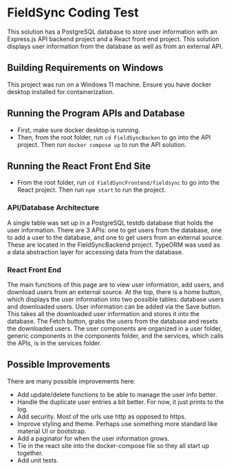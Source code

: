 # FieldSync Coding Test 

This solution has a PostgreSQL database to store user information with an Express.js API backend project and a React front end project. This solution displays user information from the database as well as from an external API.

## Building Requirements on Windows

This project was run on a Windows 11 machine. Ensure you have docker desktop installed for containerization.

## Running the Program APIs and Database

- First, make sure docker desktop is running.
- Then, from the root folder, run `cd FieldSyncBacken` to go into the API project. Then run `docker compose up` to run the API solution.

## Running the React Front End Site

- From the root folder, run `cd FieldSyncFrontend/fieldsync` to go into the React project. Then run `npm start` to run the project.

### API/Database Architecture

A single table was set up in a PostgreSQL testdb database that holds the user information. There are 3 APIs: one to get users from the database, one to add a user to the database, and one to get users from an external source. These are located in the FieldSyncBackend project. TypeORM was used as a data abstraction layer for accessing data from the database.

### React Front End

The main functions of this page are to view user information, add users, and download users from an external source. At the top, there is a home button, which displays the user information into two possible tables: database users and downloaded users. User information can be added via the Save button. This takes all the downloaded user information and stores it into the database. The Fetch button, grabs the users from the database and resets the downloaded users. The user components are organized in a user folder, generic components in the components folder, and the services, which calls the APIs, is in the services folder.    

## Possible Improvements

There are many possible improvements here:

- Add update/delete functions to be able to manage the user info better.
- Handle the duplicate user entries a bit better. For now, it just prints to the log.
- Add security. Most of the urls use http as opposed to https.
- Improve styling and theme. Perhaps use something more standard like material UI or bootstrap.
- Add a paginator for when the user information grows.
- Tie in the react site into the docker-compose file so they all start up together.
- Add unit tests.
